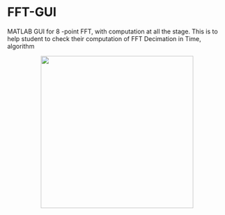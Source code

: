 # FFT-GUI
MATLAB GUI for 8 -point FFT, with computation at all the stage. This is to help student to check their computation of FFT
Decimation in Time, algorithm

<p align="center">
  <img src="http://nikeshbajaj.in/wp-content/uploads/2014/12/6e2fb-guifig.jpg" width="350"/>
</p>


